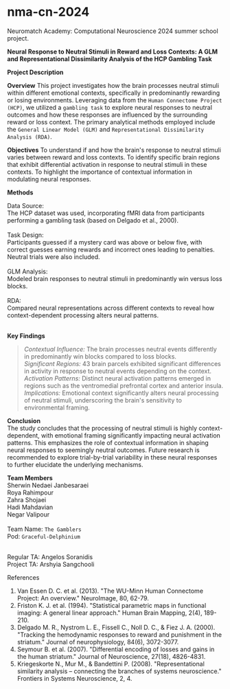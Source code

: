 # nma-cn-2024
Neuromatch Academy: Computational Neuroscience 2024 summer school project. 


**Neural Response to Neutral Stimuli in Reward and Loss Contexts: A GLM and Representational Dissimilarity Analysis of the HCP Gambling Task**


**Project Description**



**Overview**
This project investigates how the brain processes neutral stimuli within different emotional contexts, specifically in predominantly rewarding or losing environments. Leveraging data from the ``Human Connectome Project (HCP)``, we utilized a ``gambling task`` to explore neural responses to neutral outcomes and how these responses are influenced by the surrounding reward or loss context. The primary analytical methods employed include the ``General Linear Model (GLM)`` and ``Representational Dissimilarity Analysis (RDA)``.



**Objectives**
To understand if and how the brain's response to neutral stimuli varies between reward and loss contexts.
To identify specific brain regions that exhibit differential activation in response to neutral stimuli in these contexts.
To highlight the importance of contextual information in modulating neural responses.


**Methods**

Data Source:<br>
The HCP dataset was used, incorporating fMRI data from participants performing a gambling task (based on Delgado et al., 2000).<br><br>
Task Design:<br>
Participants guessed if a mystery card was above or below five, with correct guesses earning rewards and incorrect ones leading to penalties. Neutral trials were also included.<br><br>
GLM Analysis:<br>
Modeled brain responses to neutral stimuli in predominantly win versus loss blocks.<br><br>
RDA:<br>
Compared neural representations across different contexts to reveal how context-dependent processing alters neural patterns.<br><br>


**Key Findings**<br>

> _Contextual Influence:_ The brain processes neutral events differently in predominantly win blocks compared to loss blocks.<br>
> _Significant Regions:_  43 brain parcels exhibited significant differences in activity in response to neutral events depending on the context.<br>
> _Activation Patterns:_  Distinct neural activation patterns emerged in regions such as the ventromedial prefrontal cortex and anterior insula. <br>
> _Implications:_  Emotional context significantly alters neural processing of neutral stimuli, underscoring the brain's sensitivity to environmental framing.<br>

**Conclusion**<br>
The study concludes that the processing of neutral stimuli is highly context-dependent, with emotional framing significantly impacting neural activation patterns. This emphasizes the role of contextual information in shaping neural responses to seemingly neutral outcomes. Future research is recommended to explore trial-by-trial variability in these neural responses to further elucidate the underlying mechanisms.


**Team Members**<br>
Sherwin Nedaei Janbesaraei<br>
Roya Rahimpour<br>
Zahra Shojaei<br>
Hadi Mahdavian<br>
Negar Valipour<br>
<br>
Team Name: ``The Gamblers``<br>
Pod: ``Graceful-Delphinium``<br> <br>

Regular TA: Angelos Soranidis<br>
Project TA: Arshyia Sangchooli<br><ln>

References
1. Van Essen D. C. et al. (2013). "The WU-Minn Human Connectome Project: An overview." NeuroImage, 80, 62-79.<br>
2. Friston K. J. et al. (1994). "Statistical parametric maps in functional imaging: A general linear approach." Human Brain Mapping, 2(4), 189-210.<br>
3. Delgado M. R., Nystrom L. E., Fissell C., Noll D. C., & Fiez J. A. (2000). "Tracking the hemodynamic responses to reward and punishment in the striatum." Journal of neurophysiology, 84(6), 3072-3077.<br>
4. Seymour B. et al. (2007). "Differential encoding of losses and gains in the human striatum." Journal of Neuroscience, 27(18), 4826-4831.<br>
5. Kriegeskorte N., Mur M., & Bandettini P. (2008). "Representational similarity analysis – connecting the branches of systems neuroscience." Frontiers in Systems Neuroscience, 2, 4.<br>
